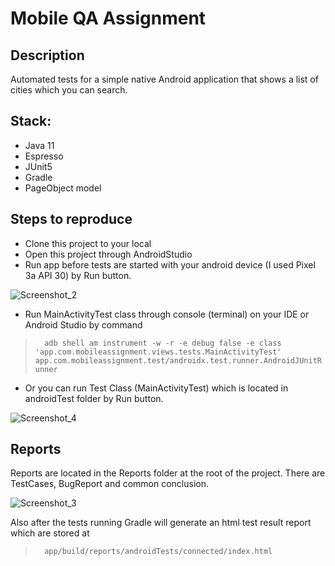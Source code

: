 # Mobile QA Assignment

## Description
Automated tests for a simple native Android application that shows a list of cities which you can search.
## Stack:
- Java 11
- Espresso
- JUnit5
- Gradle
- PageObject model

## Steps to reproduce
- Clone this project to your local
- Open this project through AndroidStudio
- Run app before tests are started with your android device (I used Pixel 3a API 30) by Run button.

![Screenshot_2](https://user-images.githubusercontent.com/83962883/181755502-654bf2ab-02c8-4d2a-a031-be586b768e37.png)

- Run MainActivityTest class through console (terminal) on your IDE or Android Studio by command

> ```   adb shell am instrument -w -r -e debug false -e class 'app.com.mobileassignment.views.tests.MainActivityTest' app.com.mobileassignment.test/androidx.test.runner.AndroidJUnitRunner  ```

- Or you can run Test Class (MainActivityTest) which is located in androidTest folder by Run button.

![Screenshot_4](https://user-images.githubusercontent.com/83962883/183089983-a0ea7b1b-c30c-4093-b1d6-9e447e4dce6e.png)

## Reports
Reports are located in the Reports folder at the root of the project. There are TestCases, BugReport and common conclusion.

![Screenshot_3](https://user-images.githubusercontent.com/83962883/183088973-286ed73d-1822-4ccf-b814-b93071ae1bc7.png)

Also after the tests running Gradle will generate an html test result report which are stored at

> ```   app/build/reports/androidTests/connected/index.html  ```



